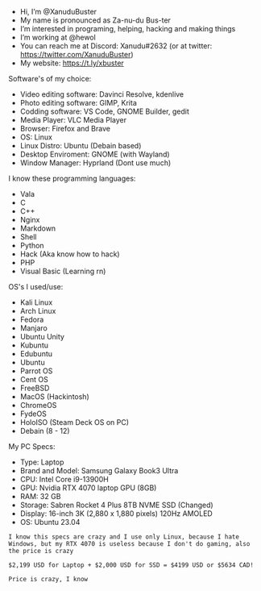 - Hi, I’m @XanuduBuster
- My name is pronounced as Za-nu-du Bus-ter
- I’m interested in programing, helping, hacking and making things
- I’m working at @hewol
- You can reach me at Discord: Xanudu#2632 (or at twitter: https://twitter.com/XanuduBuster)
- My website: https://t.ly/xbuster

Software's of my choice:
* Video editing software: Davinci Resolve, kdenlive
* Photo editing software: GIMP, Krita
* Codding software: VS Code, GNOME Builder, gedit
* Media Player: VLC Media Player
* Browser: Firefox and Brave
* OS: Linux
* Linux Distro: Ubuntu (Debain based)
* Desktop Enviroment: GNOME (with Wayland)
* Window Manager: Hyprland (Dont use much)

I know these programming languages: 
* Vala
* C
* C++
* Nginx
* Markdown
* Shell
* Python
* Hack (Aka know how to hack)
* PHP
* Visual Basic (Learning rn)

OS's I used/use:
* Kali Linux
* Arch Linux
* Fedora
* Manjaro
* Ubuntu Unity
* Kubuntu
* Edubuntu
* Ubuntu
* Parrot OS
* Cent OS
* FreeBSD
* MacOS (Hackintosh)
* ChromeOS
* FydeOS
* HoloISO (Steam Deck OS on PC)
* Debain (8 - 12)

My PC Specs:
- Type: Laptop
- Brand and Model: Samsung Galaxy Book3 Ultra
- CPU: Intel Core i9-13900H
- GPU: Nvidia RTX 4070 laptop GPU (8GB)
- RAM: 32 GB
- Storage: Sabren Rocket 4 Plus 8TB NVME SSD (Changed)
- Display: 16-inch 3K (2,880 x 1,880 pixels) 120Hz AMOLED
- OS: Ubuntu 23.04



` I know this specs are crazy and I use only Linux, because I hate Windows, but my RTX 4070 is useless because I don't do gaming, also the price is crazy `

` $2,199 USD for Laptop + $2,000 USD for SSD = $4199 USD or $5634 CAD! `

` Price is crazy, I know `



